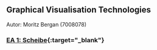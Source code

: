 ## Graphical Visualisation Technologies
Autor: Moritz Bergan (7008078)

### [EA 1: Scheibe](https://bergamorit.github.io/EA1/){:target="_blank"}
